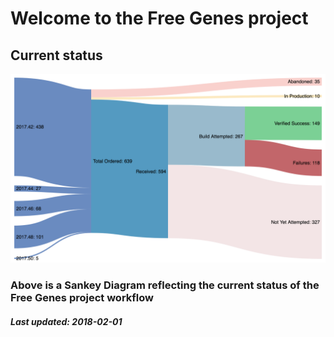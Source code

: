 # Welcome to the Free Genes project

## Current status

![Status diagram](./sankey.png)

### Above is a Sankey Diagram reflecting the current status of the Free Genes project workflow

##### Last updated: 2018-02-01
